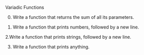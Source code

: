 Variadic Functions

0. Write a function that returns the sum of all its parameters.

1. Write a function that prints numbers, followed by a new line.

2.Write a function that prints strings, followed by a new line.

3. Write a function that prints anything.
